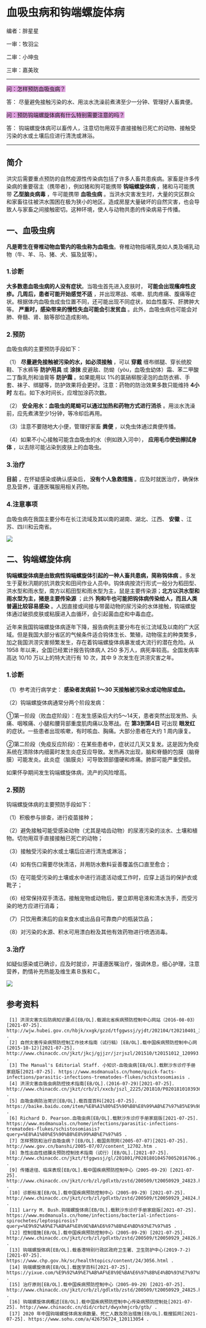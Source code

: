 # 血吸虫病和钩端螺旋体病

编者：胖星星

一审：牧羽尘

二审：小坤虫

三审：嘉美玫

---

<font style="background: Plum">问：怎样预防血吸虫病？</font>

答： 尽量避免接触污染的水、用淡水洗澡前煮沸至少一分钟、管理好人畜粪便。

<font style="background: Plum">问：预防钩端螺旋体病有什么特别需要注意的吗？</font>

答： 钩端螺旋体病可以畜传人，注意切勿用双手直接接触已死亡的动物、接触受污染的水或土壤后应进行清洗或淋浴。

---

## 简介

洪灾后需要重点预防的自然疫源性传染病包括了许多人畜共患疾病。家畜是许多传染病的重要宿主（携带者），例如猪和狗可能携带 **钩端螺旋体病** ，猪和马可能携带 **乙型脑炎病毒** ，牛可能携带 **血吸虫病** 。当洪水灾害发生时，大量的灾区群众和家畜往往被洪水围困在极为狭小的地区。造成房屋大量破坏的自然灾害，也会导致人与家畜之间接触密切。这种环境，使人与动物共患的传染病易于传播。

## 一、血吸虫病

 **凡是寄生在脊椎动物血管内的吸虫称为血吸虫**。脊椎动物指哺乳类如人类及哺乳动物（牛、羊、马、猪、犬、猫及鼠等）。

### 1.诊断

 **大多数患血吸虫病的人没有症状**。当吸虫首先进入皮肤时， **可能会出现瘙痒性皮疹。几周后，患者可能开始感觉不适** ，并出现寒战、咳嗽、肌肉疼痛、腹痛等症状。根据体内血吸虫成虫位置不同，还可能出现不同症状，如血性腹泻、肝脾肿大等。 **严重时，感染带来的慢性失血可能会引发贫血** 。此外，血吸虫病也可能会对肺、脊髓、肾、脑等部位造成影响。

### 2.预防

血吸虫病的主要预防手段如下：

（1） **尽量避免接触被污染的水，如必须接触** ，可以 **穿戴** 缠布绑腿、穿长统胶鞋、下水裤等 **防护用具** 或 **涂抹** 皮避敌、防蚴（yòu，血吸虫幼体）霜、苯二甲酸二丁酯乳剂和油膏等 **防护霜** 。如果能用以 1%的氯硝柳胺浸泡的血防衣裤、手套、袜子、绑腿等，防护效果将会更好。注意：药物的防治效果多数只能维持 **4小时** 左右。如下水时间长，应增加涂药次数。

（2） **安全用水：血吸虫的尾蚴可以通过加热和药物方式进行消杀** 。用淡水洗澡前，应先煮沸至少1分钟，等冷却后再用。

（3）注意不要随地大小便，管理好家畜 **粪便** ，以免虫体通过粪便传播。

（4）如果不小心接触可能含血吸虫的水（例如跌入河中）， **应用毛巾使劲擦拭身体** ，以去除可能沾染到皮肤上的血吸虫。

### 3.治疗

 **目前** ，在怀疑感染或确认感染后， **没有个人急救措施** 。应及时就医治疗，确保休息及营养，谨遵医嘱服用相关药物。

### 4.注意事项

血吸虫病在我国主要分布在长江流域及其以南的湖南、湖北、江西、 **安徽** 、江苏、四川和云南省。

![](..\pics\11-01.png)

## 二、钩端螺旋体病

 **钩端螺旋体病是由致病性钩端螺旋体引起的一种人畜共患病，简称钩体病** 。多发生于夏秋汛期的抗洪救灾和田间作业人员中。钩体病按流行形式一般分为稻田型、洪水型和雨水型，南方以稻田型和雨水型为主，鼠是主要传染源；**北方以洪水型和雨水型为主，猪是主要传染源** ；此外 **狗和牛也可能把钩体病传染给人，而且人类普遍比较容易感染** 。人因直接或间接与带菌动物的尿污染的水体接触，钩端螺旋体通过破损皮肤或粘膜进入血循环，会引起菌血症和中毒血症。

近年来我国钩端螺旋体病逐年下降，报告病例主要分布在长江流域及以南的广大区域。但是我国大部分省区的气候条件适合钩体生长、繁殖，动物宿主的种类繁多，加之我国洪涝灾害频繁发生，存在着钩端螺旋体病暴发或大流行的潜在危险。从 1958 年以来，全国已经累计报告钩体病人 250 多万人，病死率较高。全国发病率高达 10/10 万以上的特大流行有 10 次，其中 9 次发生在洪涝灾害之年。

### 1.诊断

（1）参考流行病学史： **感染者发病前 1～30 天接触被污染水或动物尿或血。** 

（2）钩端螺旋体病通常分两个阶段发病：

 ①第一阶段（败血症阶段）：在发生感染后大约5～14天，患者突然出现发热、头痛、咽喉痛、小腿和腰背部重度肌肉痛以及寒战。在 **第3到第4日** 可出现 **眼发红** 的症状。一些患者出现咳嗽，有时咳血、胸痛。大部分患者在大约 1 周内康复。

 ②第二阶段（免疫反应阶段）：在某些患者中，症状过几天又复发。这是因为免疫系统在清除体内细菌时发生炎症反应导致。发热再次出现，脑和脊髓的包膜（脑脊膜）可能发炎。此炎症（脑膜炎）可导致颈部僵硬和疼痛。肺部可能严重受损。

如果怀孕期间发生钩端螺旋体病，流产的风险增高。

### 2.预防

钩端螺旋体病的主要预防手段如下：

（1）积极参与排查，进行疫苗接种；

（2）避免接触可能受感染动物（尤其是啮齿动物）的尿液污染的淡水、土壤和植物。切勿用双手直接接触已死亡的动物；

（3）接触受污染的水或土壤后应进行清洗或淋浴；

（4）如有伤口需要尽快清洁，并用防水敷料妥善覆盖伤口直至愈合；

（5）在可能受污染的土壤或水中进行消遣活动或工作时，应穿上适当的保护衣或靴子；

（6）经常保持双手清洁。接触宠物或动物后，要立即用皂液和清水洗手，而受污染的地方应进行消毒；

（7）只饮用煮沸后的自来食水或出品自可靠商户的瓶装饮品；

（8）对污染的水源、积水可用漂白粉及其他有效药物进行喷洒消毒。

### 3.治疗

如疑似感染或已确诊，应及时就诊，并谨遵医嘱治疗，强调休息，细心护理，注意营养，酌情补充热能及维生素Ｂ族和Ｃ。

![](..\pics\11.jpg)

## 参考资料

 ```
  [1] 洪涝灾害灾后防病知识要点[EB/OL].载湖北省疾病预防控制中心网站（2016-08-03）[2021-07-25]. http://wjw.hubei.gov.cn/hbjk/xxgk/gzzd/tfggwssj/yjdt/202104/t20210401_3443946.shtml .  
  [2] 自然灾害传染病预防控制工作技术指南（试行稿）[EB/OL].载中国疾病预防控制中心网(2015-10-12)[2021-07-25]. http://www.chinacdc.cn/jkzt/jkcj/gjjzr/jzrjszl/201510/t20151012_120993.html .
  [3] The Manual's Editorial Staff. 小知识-血吸虫病[EB/OL].载默沙东诊疗手册家庭版[2021-07-25]. https://www.msdmanuals.cn/home/quick-facts-infections/parasitic-infections-trematodes-flukes/schistosomiasis .
  [4] 洪涝灾害血吸虫病防控技术指南[EB/OL].(2016-07-29)[2021-07-25]. http://www.chinacdc.cn/jkzt/crb/zl/xxcb/jszl_2225/201810/P020181010393633727649.pdf .
  [5] 血吸虫病防治常识[EB/OL].载百度百科[2021-07-25]. https://baike.baidu.com/item/%E8%A1%80%E5%90%B8%E8%99%AB%E7%97%85%E9%98%B2%E6%B2%BB%E5%B8%B8%E8%AF%86/19950634 .
  [6] Richard D. Pearson.血吸虫病[EB/OL].载默沙东诊疗手册家庭版[2021-07-25]. https://www.msdmanuals.cn/home/infections/parasitic-infections-trematodes-flukes/schistosomiasis?query=%E8%A1%80%E5%90%B8%E8%99%AB%E7%97%85 .
  [7] 怎样预防和治疗血吸虫病？[EB/OL].载国务院网(2005-07-07)[2021-07-25]. http://www.gov.cn/banshi/2005-07/07/content_12702.htm .
  [8] 急性出血性结膜炎预防控制技术指南（试行）[EB/OL].[2021-07-25]. http://www.chinacdc.cn/jkzt/tfggwssj/gl/201801/P020180104570052016706.pdf .
  [9] 传播途径、临床表现[EB/OL].载中国疾病预防控制中心（2005-09-29）[2021-07-25]. http://www.chinacdc.cn/jkzt/crb/zl/gdlxtb/zstd/200509/t20050929_24823.html .
  [10] 诊断标准[EB/OL].载中国疾病预防控制中心（2005-09-29）[2021-07-25]. http://www.chinacdc.cn/jkzt/crb/zl/gdlxtb/zstd/200509/t20050929_24824.html .
  [11] Larry M. Bush.钩端螺旋体病[EB/OL].载默沙东诊疗手册家庭版[2021-07-25]. https://www.msdmanuals.cn/home/infections/bacterial-infections-spirochetes/leptospirosis?query=%E9%92%A9%E7%AB%AF%E8%9E%BA%E6%97%8B%E4%BD%93%E7%97%85 . 
  [12] 控制措施[EB/OL].载中国疾病预防控制中心（2005-09-29）[2021-07-25]. http://www.chinacdc.cn/jkzt/crb/zl/gdlxtb/zstd/200509/t20050929_24826.html .
  [13] 钩端螺旋体病[EB/OL].载香港特别行政区政府卫生署、卫生防护中心(2019-7-2)[2021-07-25]. https://www.chp.gov.hk/sc/healthtopics/content/24/3056.html .
  [14] 钩端螺旋体病[EB/OL].载医学百科[2021-07-25]. https://yixue.com/%E9%92%A9%E7%AB%AF%E8%9E%BA%E6%97%8B%E4%BD%93%E7%97%85#.E9.A2.84.E5.90.8E .
  [15] 治疗原则[EB/OL].载中国疾病预防控制中心（2005-09-29）[2021-07-25].
http://www.chinacdc.cn/jkzt/crb/zl/gdlxtb/zstd/200509/t20050929_24825.html .
  [16] 钩端螺旋体病概述[EB/OL].载中国疾病预防控制中心传染病预防控制处[2021-07-25]. http://www.chinacdc.cn/did/crbzt/dwyxhmjcrb/gtb/ .
  [17] 2020 年中国钩端螺旋体病发病数量、死亡人数及防治措施[EB/OL].载搜狐网[2021-07-25]. https://www.sohu.com/a/426756724_120113054 .
  
 ```